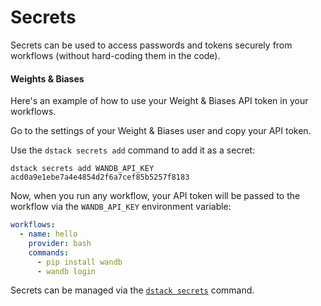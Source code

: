 # Secrets

Secrets can be used to access passwords and tokens securely from workflows (without hard-coding them in the code).

#### Weights & Biases

Here's an example of how to use your Weight & Biases API token in your workflows. 

Go to the settings of your Weight & Biases user and copy your API token. 

Use the `dstack secrets add` command to add it as a secret:

```shell
dstack secrets add WANDB_API_KEY acd0a9e1ebe7a4e4854d2f6a7cef85b5257f8183
```

Now, when you run any workflow, your API token will be passed to the workflow 
via the `WANDB_API_KEY` environment variable:

```yaml
workflows:
  - name: hello
    provider: bash
    commands:
      - pip install wandb
      - wandb login
```

Secrets can be managed via the [`dstack secrets`](../reference/cli/secrets.md) command.